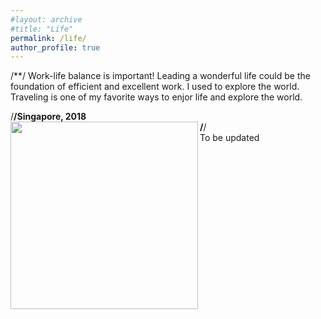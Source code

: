```yaml
---
#layout: archive
#title: "Life"
permalink: /life/
author_profile: true
---
```


/**/
Work-life balance is important! Leading a wonderful life could be the foundation of efficient and excellent work. I used to explore the world. Traveling is one of my favorite ways to enjor life and explore the world.  

/**/Singapore, 2018  
/**/<img align="left" src='https://raw.githubusercontent.com/Rayin-saber/yinrui.github.io/master/images/IMG_3147.JPG' width=300 >  
To be updated

